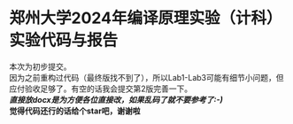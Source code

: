 # 郑州大学2024年编译原理实验（计科）实验代码与报告  
本次为初步提交。  
因为之前重构过代码（最终版找不到了），所以Lab1-Lab3可能有细节小问题，但应付验收足够了。有空的话我会提交第2版完善一下。  
***直接放docx是为方便各位直接改，如果乱码了就不要参考了:-)***  
**觉得代码还行的话给个star吧，谢谢啦**
